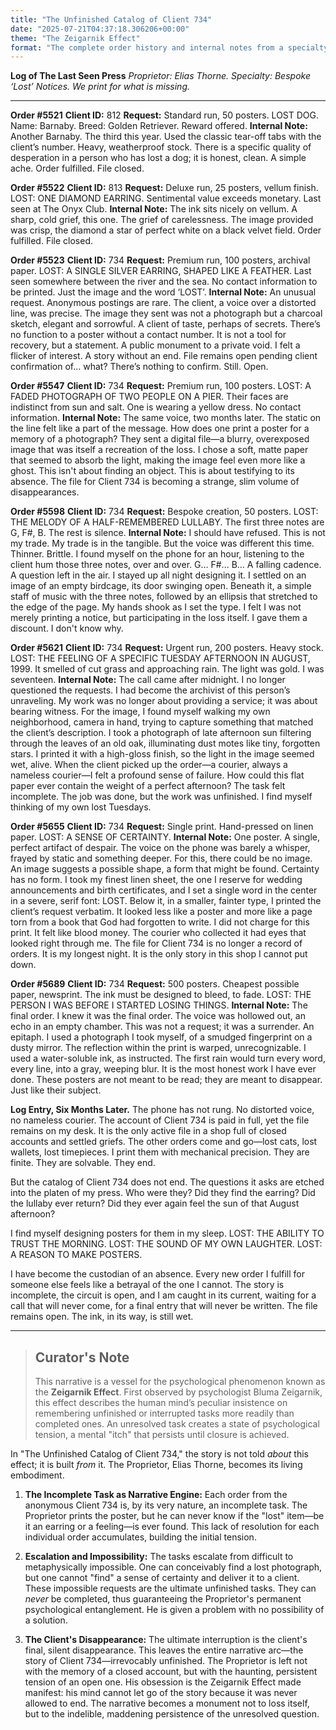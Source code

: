 ```yaml
---
title: "The Unfinished Catalog of Client 734"
date: "2025-07-21T04:37:18.306206+00:00"
theme: "The Zeigarnik Effect"
format: "The complete order history and internal notes from a specialty print shop that only produces 'Lost' posters."
---
```




**Log of The Last Seen Press**
*Proprietor: Elias Thorne. Specialty: Bespoke ‘Lost’ Notices. We print for what is missing.*

---

**Order #5521**
**Client ID:** 812
**Request:** Standard run, 50 posters. LOST DOG. Name: Barnaby. Breed: Golden Retriever. Reward offered.
**Internal Note:** Another Barnaby. The third this year. Used the classic tear-off tabs with the client’s number. Heavy, weatherproof stock. There is a specific quality of desperation in a person who has lost a dog; it is honest, clean. A simple ache. Order fulfilled. File closed.

**Order #5522**
**Client ID:** 813
**Request:** Deluxe run, 25 posters, vellum finish. LOST: ONE DIAMOND EARRING. Sentimental value exceeds monetary. Last seen at The Onyx Club.
**Internal Note:** The ink sits nicely on vellum. A sharp, cold grief, this one. The grief of carelessness. The image provided was crisp, the diamond a star of perfect white on a black velvet field. Order fulfilled. File closed.

**Order #5523**
**Client ID:** 734
**Request:** Premium run, 100 posters, archival paper. LOST: A SINGLE SILVER EARRING, SHAPED LIKE A FEATHER. Last seen somewhere between the river and the sea. No contact information to be printed. Just the image and the word ‘LOST’.
**Internal Note:** An unusual request. Anonymous postings are rare. The client, a voice over a distorted line, was precise. The image they sent was not a photograph but a charcoal sketch, elegant and sorrowful. A client of taste, perhaps of secrets. There’s no function to a poster without a contact number. It is not a tool for recovery, but a statement. A public monument to a private void. I felt a flicker of interest. A story without an end. File remains open pending client confirmation of… what? There’s nothing to confirm. Still. Open.

**Order #5547**
**Client ID:** 734
**Request:** Premium run, 100 posters. LOST: A FADED PHOTOGRAPH OF TWO PEOPLE ON A PIER. Their faces are indistinct from sun and salt. One is wearing a yellow dress. No contact information.
**Internal Note:** The same voice, two months later. The static on the line felt like a part of the message. How does one print a poster for a memory of a photograph? They sent a digital file—a blurry, overexposed image that was itself a recreation of the loss. I chose a soft, matte paper that seemed to absorb the light, making the image feel even more like a ghost. This isn't about finding an object. This is about testifying to its absence. The file for Client 734 is becoming a strange, slim volume of disappearances.

**Order #5598**
**Client ID:** 734
**Request:** Bespoke creation, 50 posters. LOST: THE MELODY OF A HALF-REMEMBERED LULLABY. The first three notes are G, F#, B. The rest is silence.
**Internal Note:** I should have refused. This is not my trade. My trade is in the tangible. But the voice was different this time. Thinner. Brittle. I found myself on the phone for an hour, listening to the client hum those three notes, over and over. G… F#... B… A falling cadence. A question left in the air. I stayed up all night designing it. I settled on an image of an empty birdcage, its door swinging open. Beneath it, a simple staff of music with the three notes, followed by an ellipsis that stretched to the edge of the page. My hands shook as I set the type. I felt I was not merely printing a notice, but participating in the loss itself. I gave them a discount. I don't know why.

**Order #5621**
**Client ID:** 734
**Request:** Urgent run, 200 posters. Heavy stock. LOST: THE FEELING OF A SPECIFIC TUESDAY AFTERNOON IN AUGUST, 1999. It smelled of cut grass and approaching rain. The light was gold. I was seventeen.
**Internal Note:** The call came after midnight. I no longer questioned the requests. I had become the archivist of this person’s unraveling. My work was no longer about providing a service; it was about bearing witness. For the image, I found myself walking my own neighborhood, camera in hand, trying to capture something that matched the client’s description. I took a photograph of late afternoon sun filtering through the leaves of an old oak, illuminating dust motes like tiny, forgotten stars. I printed it with a high-gloss finish, so the light in the image seemed wet, alive. When the client picked up the order—a courier, always a nameless courier—I felt a profound sense of failure. How could this flat paper ever contain the weight of a perfect afternoon? The task felt incomplete. The job was done, but the work was unfinished. I find myself thinking of my own lost Tuesdays.

**Order #5655**
**Client ID:** 734
**Request:** Single print. Hand-pressed on linen paper. LOST: A SENSE OF CERTAINTY.
**Internal Note:** One poster. A single, perfect artifact of despair. The voice on the phone was barely a whisper, frayed by static and something deeper. For this, there could be no image. An image suggests a possible shape, a form that might be found. Certainty has no form. I took my finest linen sheet, the one I reserve for wedding announcements and birth certificates, and I set a single word in the center in a severe, serif font: LOST. Below it, in a smaller, fainter type, I printed the client’s request verbatim. It looked less like a poster and more like a page torn from a book that God had forgotten to write. I did not charge for this print. It felt like blood money. The courier who collected it had eyes that looked right through me. The file for Client 734 is no longer a record of orders. It is my longest night. It is the only story in this shop I cannot put down.

**Order #5689**
**Client ID:** 734
**Request:** 500 posters. Cheapest possible paper, newsprint. The ink must be designed to bleed, to fade. LOST: THE PERSON I WAS BEFORE I STARTED LOSING THINGS.
**Internal Note:** The final order. I knew it was the final order. The voice was hollowed out, an echo in an empty chamber. This was not a request; it was a surrender. An epitaph. I used a photograph I took myself, of a smudged fingerprint on a dusty mirror. The reflection within the print is warped, unrecognizable. I used a water-soluble ink, as instructed. The first rain would turn every word, every line, into a gray, weeping blur. It is the most honest work I have ever done. These posters are not meant to be read; they are meant to disappear. Just like their subject.

**Log Entry, Six Months Later.**
The phone has not rung. No distorted voice, no nameless courier. The account of Client 734 is paid in full, yet the file remains on my desk. It is the only active file in a shop full of closed accounts and settled griefs. The other orders come and go—lost cats, lost wallets, lost timepieces. I print them with mechanical precision. They are finite. They are solvable. They end.

But the catalog of Client 734 does not end. The questions it asks are etched into the platen of my press. Who were they? Did they find the earring? Did the lullaby ever return? Did they ever again feel the sun of that August afternoon?

I find myself designing posters for them in my sleep. LOST: THE ABILITY TO TRUST THE MORNING. LOST: THE SOUND OF MY OWN LAUGHTER. LOST: A REASON TO MAKE POSTERS.

I have become the custodian of an absence. Every new order I fulfill for someone else feels like a betrayal of the one I cannot. The story is incomplete, the circuit is open, and I am caught in its current, waiting for a call that will never come, for a final entry that will never be written. The file remains open. The ink, in its way, is still wet.

---

> ## Curator's Note
>
> This narrative is a vessel for the psychological phenomenon known as the **Zeigarnik Effect**. First observed by psychologist Bluma Zeigarnik, this effect describes the human mind’s peculiar insistence on remembering unfinished or interrupted tasks more readily than completed ones. An unresolved task creates a state of psychological tension, a mental "itch" that persists until closure is achieved.

In "The Unfinished Catalog of Client 734," the story is not told *about* this effect; it is built *from* it. The Proprietor, Elias Thorne, becomes its living embodiment.

1.  **The Incomplete Task as Narrative Engine:** Each order from the anonymous Client 734 is, by its very nature, an incomplete task. The Proprietor prints the poster, but he can never know if the "lost" item—be it an earring or a feeling—is ever found. This lack of resolution for each individual order accumulates, building the initial tension.

2.  **Escalation and Impossibility:** The tasks escalate from difficult to metaphysically impossible. One can conceivably find a lost photograph, but one cannot "find" a sense of certainty and deliver it to a client. These impossible requests are the ultimate unfinished tasks. They can *never* be completed, thus guaranteeing the Proprietor's permanent psychological entanglement. He is given a problem with no possibility of a solution.

3.  **The Client's Disappearance:** The ultimate interruption is the client's final, silent disappearance. This leaves the entire narrative arc—the story of Client 734—irrevocably unfinished. The Proprietor is left not with the memory of a closed account, but with the haunting, persistent tension of an open one. His obsession is the Zeigarnik Effect made manifest: his mind cannot let go of the story because it was never allowed to end. The narrative becomes a monument not to loss itself, but to the indelible, maddening persistence of the unresolved question.
